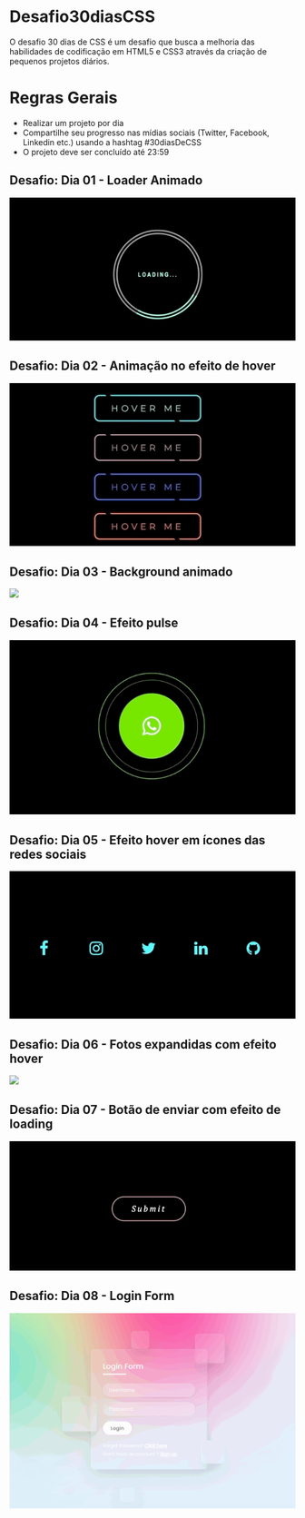 # Desafio30diasCSS
O desafio 30 dias de CSS é um desafio que busca a melhoria das habilidades de codificação em HTML5 e CSS3 através da criação de pequenos projetos diários.


# Regras Gerais
- Realizar um projeto por dia
- Compartilhe seu progresso nas mídias sociais (Twitter, Facebook, Linkedin etc.) usando a hashtag #30diasDeCSS
- O projeto deve ser concluído até 23:59


## Desafio: Dia 01 - Loader Animado
![](loading_dia01.gif)

## Desafio: Dia 02 - Animação no efeito de hover
![](hoverme.gif)

## Desafio: Dia 03 - Background animado
![](transition.gif)

## Desafio: Dia 04 - Efeito pulse
![](pulse.gif)

## Desafio: Dia 05 - Efeito hover em ícones das redes sociais
![](social-media.gif)

## Desafio: Dia 06 - Fotos expandidas com efeito hover
![](pictures.gif)

## Desafio: Dia 07 - Botão de enviar com efeito de loading
![](button.gif)

## Desafio: Dia 08 - Login Form
![](loginform.gif)
